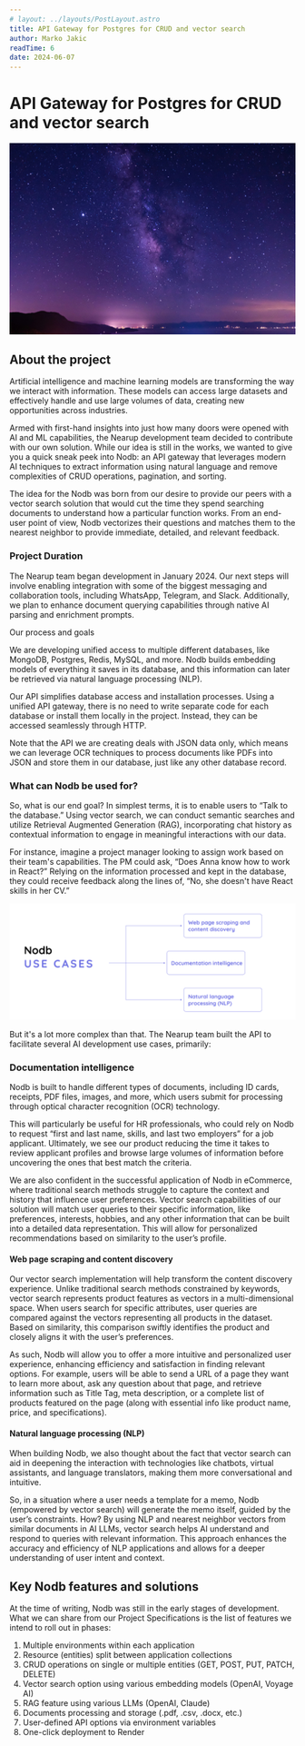 ```yaml
---
# layout: ../layouts/PostLayout.astro
title: API Gateway for Postgres for CRUD and vector search
author: Marko Jakic
readTime: 6
date: 2024-06-07
---
```


# API Gateway for Postgres for CRUD and vector search

![Nodb hero image](../../assets/nodb-hero.jpg)

## About the project

Artificial intelligence and machine learning models are transforming the way we interact with information. These models can access large datasets and effectively handle and use large volumes of data, creating new opportunities across industries.

Armed with first-hand insights into just how many doors were opened with AI and ML capabilities, the Nearup development team decided to contribute with our own solution. While our idea is still in the works, we wanted to give you a quick sneak peek into Nodb: an API gateway that leverages modern AI techniques to extract information using natural language and remove complexities of CRUD operations, pagination, and sorting.

The idea for the Nodb was born from our desire to provide our peers with a vector search solution that would cut the time they spend searching documents to understand how a particular function works. From an end-user point of view, Nodb vectorizes their questions and matches them to the nearest neighbor to provide immediate, detailed, and relevant feedback.

### Project Duration

The Nearup team began development in January 2024. Our next steps will involve enabling integration with some of the biggest messaging and collaboration tools, including WhatsApp, Telegram, and Slack. Additionally, we plan to enhance document querying capabilities through native AI parsing and enrichment prompts.

Our process and goals

We are developing unified access to multiple different databases, like MongoDB, Postgres, Redis, MySQL, and more. Nodb builds embedding models of everything it saves in its database, and this information can later be retrieved via natural language processing (NLP).

Our API simplifies database access and installation processes. Using a unified API gateway, there is no need to write separate code for each database or install them locally in the project. Instead, they can be accessed seamlessly through HTTP.

Note that the API we are creating deals with JSON data only, which means we can leverage OCR techniques to process documents like PDFs into JSON and store them in our database, just like any other database record.

### What can Nodb be used for?

So, what is our end goal? In simplest terms, it is to enable users to “Talk to the database.” Using vector search, we can conduct semantic searches and utilize Retrieval Augmented Generation (RAG), incorporating chat history as contextual information to engage in meaningful interactions with our data.

For instance, imagine a project manager looking to assign work based on their team's capabilities. The PM could ask, “Does Anna know how to work in React?” Relying on the information processed and kept in the database, they could receive feedback along the lines of, “No, she doesn't have React skills in her CV.”

![Nodb diagram](../../assets/Nodb-1.png)

But it's a lot more complex than that. The Nearup team built the API to facilitate several AI development use cases, primarily:

### Documentation intelligence

Nodb is built to handle different types of documents, including ID cards, receipts, PDF files, images, and more, which users submit for processing through optical character recognition (OCR) technology.

This will particularly be useful for HR professionals, who could rely on Nodb to request “first and last name, skills, and last two employers” for a job applicant. Ultimately, we see our product reducing the time it takes to review applicant profiles and browse large volumes of information before uncovering the ones that best match the criteria.

We are also confident in the successful application of Nodb in eCommerce, where traditional search methods struggle to capture the context and history that influence user preferences. Vector search capabilities of our solution will match user queries to their specific information, like preferences, interests, hobbies, and any other information that can be built into a detailed data representation. This will allow for personalized recommendations based on similarity to the user’s profile.

#### Web page scraping and content discovery

Our vector search implementation will help transform the content discovery experience. Unlike traditional search methods constrained by keywords, vector search represents product features as vectors in a multi-dimensional space. When users search for specific attributes, user queries are compared against the vectors representing all products in the dataset. Based on similarity, this comparison swiftly identifies the product and closely aligns it with the user’s preferences.

As such, Nodb will allow you to offer a more intuitive and personalized user experience, enhancing efficiency and satisfaction in finding relevant options. For example, users will be able to send a URL of a page they want to learn more about, ask any question about that page, and retrieve information such as Title Tag, meta description, or a complete list of products featured on the page (along with essential info like product name, price, and specifications).

#### Natural language processing (NLP)

When building Nodb, we also thought about the fact that vector search can aid in deepening the interaction with technologies like chatbots, virtual assistants, and language translators, making them more conversational and intuitive.

So, in a situation where a user needs a template for a memo, Nodb (empowered by vector search) will generate the memo itself, guided by the user’s constraints. How? By using NLP and nearest neighbor vectors from similar documents in AI LLMs, vector search helps AI understand and respond to queries with relevant information. This approach enhances the accuracy and efficiency of NLP applications and allows for a deeper understanding of user intent and context.

## Key Nodb features and solutions

At the time of writing, Nodb was still in the early stages of development. What we can share from our Project Specifications is the list of features we intend to roll out in phases:

1. Multiple environments within each application
2. Resource (entities) split between application collections
3. CRUD operations on single or multiple entities (GET, POST, PUT, PATCH, DELETE)
4. Vector search option using various embedding models (OpenAI, Voyage AI)
5. RAG feature using various LLMs (OpenAI, Claude)
6. Documents processing and storage (.pdf, .csv, .docx, etc.)
7. User-defined API options via environment variables
8. One-click deployment to Render
